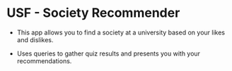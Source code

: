 # USF - Society Recommender
 
- This app allows you to find a society at a university based on your likes and dislikes.

- Uses queries to gather quiz results and presents you with your recommendations.